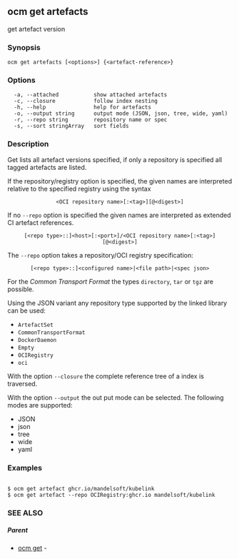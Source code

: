 ## ocm get artefacts

get artefact version

### Synopsis

```
ocm get artefacts [<options>] {<artefact-reference>}
```

### Options

```
  -a, --attached           show attached artefacts
  -c, --closure            follow index nesting
  -h, --help               help for artefacts
  -o, --output string      output mode (JSON, json, tree, wide, yaml)
  -r, --repo string        repository name or spec
  -s, --sort stringArray   sort fields
```

### Description


Get lists all artefact versions specified, if only a repository is specified
all tagged artefacts are listed.
	
If the repository/registry option is specified, the given names are interpreted
relative to the specified registry using the syntax

<center><code>&lt;OCI repository name>[:&lt;tag>][@&lt;digest>]</code></center>

If no <code>--repo</code> option is specified the given names are interpreted 
as extended CI artefact references.

<center><code>[&lt;repo type>::]&lt;host>[:&lt;port>]/&lt;OCI repository name>[:&lt;tag>][@&lt;digest>]</code></center>

The <code>--repo</code> option takes a repository/OCI registry specification:

<center><code>[&lt;repo type>::]&lt;configured name>|&lt;file path>|&lt;spec json></code></center>

For the *Common Transport Format* the types <code>directory</code>,
<code>tar</code> or <code>tgz</code> are possible.

Using the JSON variant any repository type supported by the 
linked library can be used:
- `ArtefactSet`
- `CommonTransportFormat`
- `DockerDaemon`
- `Empty`
- `OCIRegistry`
- `oci`

With the option <code>--closure</code> the complete reference tree of a index is traversed.

With the option <code>--output</code> the out put mode can be selected.
The following modes are supported:
 - JSON
 - json
 - tree
 - wide
 - yaml


### Examples

```

$ ocm get artefact ghcr.io/mandelsoft/kubelink
$ ocm get artefact --repo OCIRegistry:ghcr.io mandelsoft/kubelink

```

### SEE ALSO

##### Parent

* [ocm get](ocm_get.md)	 - 


